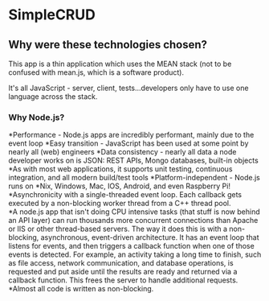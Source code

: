 # SimpleCRUD

## Why were these technologies chosen?

This app is a thin application which uses the MEAN stack (not to be confused with mean.js, which is a software product).

It's all JavaScript - server, client, tests...developers only have to use one language across the stack.

### Why Node.js?

*Performance - Node.js apps are incredibly performant, mainly due to the event loop
*Easy transition - JavaScript has been used at some point by nearly all (web) engineers
*Data consistency - nearly all data a node developer works on is JSON: REST APIs, Mongo databases, built-in objects
*As with most web applications, it supports unit testing, continuous integration, and all modern build/test tools
*Platform-independent - Node.js runs on *Nix, Windows, Mac, IOS, Android, and even Raspberry Pi!
*Asynchronicity with a single-threaded event loop. Each callback gets executed by a non-blocking worker thread from a C++ thread pool.  
*A node.js app that isn't doing CPU intensive tasks (that stuff is now behind an API layer) can run thousands more concurrent connections than Apache or IIS or other thread-based servers. The way it does this is with a non-blocking, asynchronous, event-driven architecture. It has an event loop that listens for events, and then triggers a callback function when one of those events is detected. For example, an activity taking a long time to finish, such as file access, network communication, and database operations, is requested and put aside until the results are ready and returned via a callback function. This frees the server to handle additional requests. *Almost all code is written as non-blocking. 
